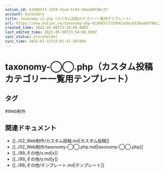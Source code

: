 ```yaml
---
notion_id: 8190651f-1559-41ad-bc93-38aa0df96c2f
account: Secondary
title: taxonomy-◯◯.php（カスタム投稿カテゴリー一覧用テンプレート）
url: https://www.notion.so/taxonomy-php-8190651f155941adbc9338aa0df96c2f
created_time: 2022-05-08T23:54:00.000Z
last_edited_time: 2022-05-08T23:54:00.000Z
sync_status: placeholder
sync_time: 2025-07-12T15:01:47.507984
---
```

# taxonomy-◯◯.php（カスタム投稿カテゴリー一覧用テンプレート）


## タグ

#Web制作 

## 関連ドキュメント

- [[../02_Web制作/カスタム投稿.md|カスタム投稿]]
- [[../02_Web制作/taxonomy-◯◯.php.md|taxonomy-◯◯.php]]
- [[../99_その他/x.md|x]]
- [[../99_その他/y.md|y]]
- [[../99_その他/テンプレート.md|テンプレート]]
